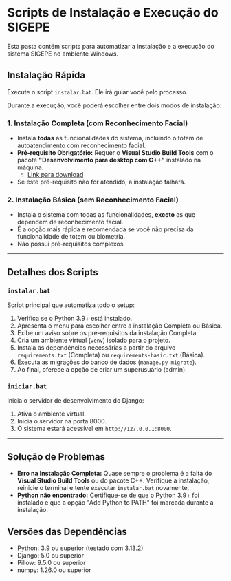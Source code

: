 # Scripts de Instalação e Execução do SIGEPE

Esta pasta contém scripts para automatizar a instalação e a execução do sistema SIGEPE no ambiente Windows.

## Instalação Rápida

Execute o script `instalar.bat`. Ele irá guiar você pelo processo.

Durante a execução, você poderá escolher entre dois modos de instalação:

### 1. Instalação **Completa** (com Reconhecimento Facial)
- Instala **todas** as funcionalidades do sistema, incluindo o totem de autoatendimento com reconhecimento facial.
- **Pré-requisito Obrigatório:** Requer o **Visual Studio Build Tools** com o pacote **"Desenvolvimento para desktop com C++"** instalado na máquina.
  - [Link para download](https://visualstudio.microsoft.com/visual-cpp-build-tools/)
- Se este pré-requisito não for atendido, a instalação falhará.

### 2. Instalação **Básica** (sem Reconhecimento Facial)
- Instala o sistema com todas as funcionalidades, **exceto** as que dependem de reconhecimento facial.
- É a opção mais rápida e recomendada se você não precisa da funcionalidade de totem ou biometria.
- Não possui pré-requisitos complexos.

---

## Detalhes dos Scripts

### `instalar.bat`
Script principal que automatiza todo o setup:
1.  Verifica se o Python 3.9+ está instalado.
2.  Apresenta o menu para escolher entre a instalação Completa ou Básica.
3.  Exibe um aviso sobre os pré-requisitos da instalação Completa.
4.  Cria um ambiente virtual (`venv`) isolado para o projeto.
5.  Instala as dependências necessárias a partir do arquivo `requirements.txt` (Completa) ou `requirements-basic.txt` (Básica).
6.  Executa as migrações do banco de dados (`manage.py migrate`).
7.  Ao final, oferece a opção de criar um superusuário (admin).

### `iniciar.bat`
Inicia o servidor de desenvolvimento do Django:
1.  Ativa o ambiente virtual.
2.  Inicia o servidor na porta 8000.
3.  O sistema estará acessível em `http://127.0.0.1:8000`.

---

## Solução de Problemas

- **Erro na Instalação Completa:** Quase sempre o problema é a falta do **Visual Studio Build Tools** ou do pacote C++. Verifique a instalação, reinicie o terminal e tente executar `instalar.bat` novamente.
- **Python não encontrado:** Certifique-se de que o Python 3.9+ foi instalado e que a opção "Add Python to PATH" foi marcada durante a instalação.

## Versões das Dependências

- Python: 3.9 ou superior (testado com 3.13.2)
- Django: 5.0 ou superior
- Pillow: 9.5.0 ou superior
- numpy: 1.26.0 ou superior
